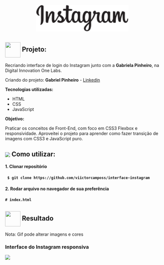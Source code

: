 <h1 align="center">
  <img src="./img/instagram-logo.png" alt="Instagram Interface" width="300">

<h2> <img src= "https://img.icons8.com/plasticine/2x/rocket.png" width="50px" height="50px" align="center"/> Projeto:</h2>

<p> Recriando interface de login do Instagram junto com a <strong>Gabriela Pinheiro</strong>, na Digital Innovation One Labs.
<p>
    Criando do projeto:
    <strong>Gabriel Pinheiro</strong> -
    <a href="https://www.linkedin.com/in/gabrielapinheiro129/">
        Linkedin
    </a>
</p>
<p><strong>Tecnologias utilizadas:</strong></p>
 <ul>
    <li>HTML</li>
    <li>CSS</li>
    <li>JavaScript</li>
</ul>

<strong>Objetivo:</strong>
<p> Praticar os conceitos de Front-End, com foco em CSS3 Flexbox e responsividade. Aproveitei o projeto para aprender como fazer transição de imagens com CSS3 e JavaScript puro.</p>

<h2> <img src="https://i.dlpng.com/static/png/6577858_preview.png" width="50px" align="center"/>
Como utilizar:</h2>
   
<h4> 1. Clonar repositório <h4>

```
 $ git clone https://github.com/viictorcamposs/interface-instagram
```

<h4> 2. Rodar arquivo no navegador de sua preferência <h4>

```
# index.html

```
<h2><img src="https://static.thenounproject.com/png/25759-200.png"width="50px" height="50px" align="center"/> Resultado</h2>
<p>Nota: Gif pode alterar imagens e cores</p>
<h3> Interface do Instagram responsiva </h3>
<img src="readme/ig.gif"/> 

  


